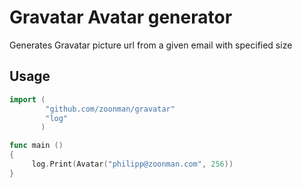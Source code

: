 # Gravatar Avatar generator

Generates Gravatar picture url from a given email with specified size

## Usage

```go
import (
       	"github.com/zoonman/gravatar"
       	"log"
       )

func main ()
{
	 log.Print(Avatar("philipp@zoonman.com", 256))
}
```

